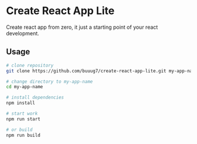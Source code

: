 # Create React App Lite

Create react app from zero, it just a starting point of your react development.

## Usage

```bash
# clone repository
git clone https://github.com/buuug7/create-react-app-lite.git my-app-name

# change directory to my-app-name
cd my-app-name

# install dependencies
npm install

# start work
npm run start

# or build
npm run build
```
